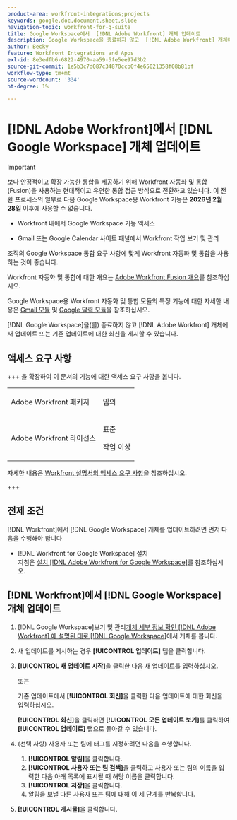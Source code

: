 ```yaml
---
product-area: workfront-integrations;projects
keywords: google,doc,document,sheet,slide
navigation-topic: workfront-for-g-suite
title: Google Workspace에서  [!DNL Adobe Workfront] 개체 업데이트
description: Google Workspace을 종료하지 않고  [!DNL Adobe Workfront] 개체에 새 업데이트 또는 기존 업데이트에 대한 회신을 게시할 수 있습니다.
author: Becky
feature: Workfront Integrations and Apps
exl-id: 8e3edfb6-6822-4970-aa59-5fe5ee97d3b2
source-git-commit: 1e5b3c7d087c34870ccb0f4e65021358f08b81bf
workflow-type: tm+mt
source-wordcount: '334'
ht-degree: 1%

---
```


# [!DNL Adobe Workfront]에서 [!DNL Google Workspace] 개체 업데이트

>[!IMPORTANT]
>
>보다 안정적이고 확장 가능한 통합을 제공하기 위해 Workfront 자동화 및 통합(Fusion)을 사용하는 현대적이고 유연한 통합 접근 방식으로 전환하고 있습니다. 이 전환 프로세스의 일부로 다음 Google Workspace용 Workfront 기능은 **2026년 2월 28일** 이후에 사용할 수 없습니다.
>
>* Workfront 내에서 Google Workspace 기능 액세스
>
>* Gmail 또는 Google Calendar 사이트 패널에서 Workfront 작업 보기 및 관리
>
>조직의 Google Workspace 통합 요구 사항에 맞게 Workfront 자동화 및 통합을 사용하는 것이 좋습니다.
>
>Workfront 자동화 및 통합에 대한 개요는 [Adobe Workfront Fusion 개요](https://experienceleague.adobe.com/en/docs/workfront-fusion/using/get-started-with-fusion/understand-workfront-fusion/workfront-fusion-overview)를 참조하십시오.
>
>Google Workspace용 Workfront 자동화 및 통합 모듈의 특정 기능에 대한 자세한 내용은 [Gmail 모듈](https://experienceleague.adobe.com/en/docs/workfront-fusion/using/references/apps-and-their-modules/third-party-app-connectors/gmail-modules) 및 [Google 달력 모듈](https://experienceleague.adobe.com/en/docs/workfront-fusion/using/references/apps-and-their-modules/third-party-app-connectors/google-calendar-modules)을 참조하십시오.

[!DNL Google Workspace]을(를) 종료하지 않고 [!DNL Adobe Workfront] 개체에 새 업데이트 또는 기존 업데이트에 대한 회신을 게시할 수 있습니다.

## 액세스 요구 사항

+++ 을 확장하여 이 문서의 기능에 대한 액세스 요구 사항을 봅니다.

<table style="table-layout:auto"> 
 <col> 
 <col> 
 <tbody> 
  <tr> 
   <td role="rowheader">Adobe Workfront 패키지</td> 
   <td> <p>임의</p> </td> 
  </tr> 
  <tr> 
   <td role="rowheader">Adobe Workfront 라이선스</td> 
   <td> <p>표준</p><p>작업 이상</p>
  </tr> 
 </tbody> 
</table>

자세한 내용은 [Workfront 설명서의 액세스 요구 사항](/help/quicksilver/administration-and-setup/add-users/access-levels-and-object-permissions/access-level-requirements-in-documentation.md)을 참조하십시오.

+++

## 전제 조건

[!DNL Workfront]에서 [!DNL Google Workspace] 개체를 업데이트하려면 먼저 다음을 수행해야 합니다

* [!DNL Workfront for Google Workspace] 설치\
   지침은 [설치 [!DNL Adobe Workfront for Google Workspace]](../../workfront-integrations-and-apps/workfront-for-g-suite/install-workfront-for-gsuite.md)를 참조하십시오.

## [!DNL Workfront]에서 [!DNL Google Workspace] 개체 업데이트

1. [!DNL Google Workspace]보기 및 관리[개체 세부 정보 확인 [!DNL Adobe Workfront] 에 설명된 대로  [!DNL Google Workspace]](../../workfront-integrations-and-apps/workfront-for-g-suite/view-manage-work-item-details-in-gsuite.md)에서 개체를 봅니다.

1. 새 업데이트를 게시하는 경우 **[!UICONTROL 업데이트]** 탭을 클릭합니다.
1. **[!UICONTROL 새 업데이트 시작]**&#x200B;을 클릭한 다음 새 업데이트를 입력하십시오.

   또는

   기존 업데이트에서 **[!UICONTROL 회신]**&#x200B;을 클릭한 다음 업데이트에 대한 회신을 입력하십시오.

   **[!UICONTROL 회신]**&#x200B;을 클릭하면 **[!UICONTROL 모든 업데이트 보기]**&#x200B;를 클릭하여 **[!UICONTROL 업데이트]** 탭으로 돌아갈 수 있습니다.

1. (선택 사항) 사용자 또는 팀에 태그를 지정하려면 다음을 수행합니다.

   1. **[!UICONTROL 알림]**&#x200B;을 클릭합니다.
   1. **[!UICONTROL 사용자 또는 팀 검색]**&#x200B;을 클릭하고 사용자 또는 팀의 이름을 입력한 다음 아래 목록에 표시될 때 해당 이름을 클릭합니다.
   1. **[!UICONTROL 저장]**&#x200B;을 클릭합니다.
   1. 알림을 보낼 다른 사용자 또는 팀에 대해 이 세 단계를 반복합니다.

1. **[!UICONTROL 게시물]**&#x200B;을 클릭합니다.
